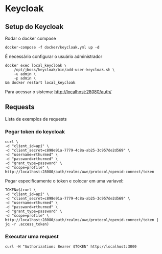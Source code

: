 # Keycloak

## Setup do Keycloak

Rodar o docker compose

```
docker-compose -f docker/keycloak.yml up -d
```

É necessário configurar o usuário administrador

```
docker exec local_keycloak \
    /opt/jboss/keycloak/bin/add-user-keycloak.sh \
    -u admin \
    -p admin \
&& docker restart local_keycloak
```

Para acessar o sistema: [http://localhost:28080/auth/](http://localhost:28080/auth/)

## Requests

Lista de exemplos de requests

### Pegar token do keycloak

```
curl \
-d "client_id=api" \
-d "client_secret=c898e91a-7779-4c8a-ab25-3c957de2d569" \
-d "username=rthurmed" \
-d "password=rthurmed" \
-d "grant_type=password" \
-d "scope=profile" \
http://localhost:28080/auth/realms/uwe/protocol/openid-connect/token
```

Pegar especificamente o token e colocar em uma variavel:

```
TOKEN=$(curl \
-d "client_id=api" \
-d "client_secret=c898e91a-7779-4c8a-ab25-3c957de2d569" \
-d "username=rthurmed" \
-d "password=rthurmed" \
-d "grant_type=password" \
-d "scope=profile" \
http://localhost:28080/auth/realms/uwe/protocol/openid-connect/token | jq -r .access_token)
```

### Executar uma request

```
curl -H "Authorization: Bearer $TOKEN" http://localhost:3000
```

